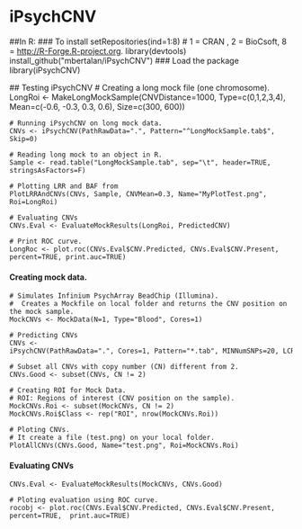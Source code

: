 # iPsychCNV

##In R:
### To install
    setRepositories(ind=1:8)
    # 1 = CRAN , 2 = BioCsoft, 8 = http://R-Forge.R-project.org.
    library(devtools)
    install_github("mbertalan/iPsychCNV")
### Load the package
    library(iPsychCNV)

## Testing iPsychCNV
    # Creating a long mock file (one chromosome).
    LongRoi <- MakeLongMockSample(CNVDistance=1000, Type=c(0,1,2,3,4), Mean=c(-0.6, -0.3, 0.3, 0.6), Size=c(300, 600))
    
    # Running iPsychCNV on long mock data.
    CNVs <- iPsychCNV(PathRawData=".", Pattern="^LongMockSample.tab$", Skip=0)

    # Reading long mock to an object in R.
    Sample <- read.table("LongMockSample.tab", sep="\t", header=TRUE, stringsAsFactors=F)
    
    # Plotting LRR and BAF from 
    PlotLRRAndCNVs(CNVs, Sample, CNVMean=0.3, Name="MyPlotTest.png", Roi=LongRoi)

    # Evaluating CNVs
    CNVs.Eval <- EvaluateMockResults(LongRoi, PredictedCNV)

    # Print ROC curve.
    LongRoc <- plot.roc(CNVs.Eval$CNV.Predicted, CNVs.Eval$CNV.Present, percent=TRUE, print.auc=TRUE)

#### Creating mock data.
    # Simulates Infinium PsychArray BeadChip (Illumina).
    #  Creates a Mockfile on local folder and returns the CNV position on the mock sample.
    MockCNVs <- MockData(N=1, Type="Blood", Cores=1)

    # Predicting CNVs
    CNVs <- iPsychCNV(PathRawData=".", Cores=1, Pattern="*.tab", MINNumSNPs=20, LCR=FALSE, MinLength=10, Skip=0)

    # Subset all CNVs with copy number (CN) different from 2.
    CNVs.Good <- subset(CNVs, CN != 2)
    
    # Creating ROI for Mock Data.
    # ROI: Regions of interest (CNV position on the sample). 
    MockCNVs.Roi <- subset(MockCNVs, CN != 2)
    MockCNVs.Roi$Class <- rep("ROI", nrow(MockCNVs.Roi))

    # Ploting CNVs. 
    # It create a file (test.png) on your local folder.
    PlotAllCNVs(CNVs.Good, Name="test.png", Roi=MockCNVs.Roi)
    
#### Evaluating CNVs
    CNVs.Eval <- EvaluateMockResults(MockCNVs, CNVs.Good)

    # Ploting evaluation using ROC curve.  
    rocobj <- plot.roc(CNVs.Eval$CNV.Predicted, CNVs.Eval$CNV.Present, percent=TRUE,  print.auc=TRUE)  
